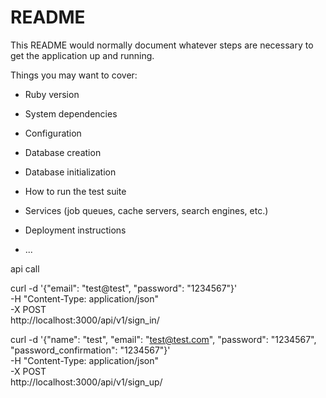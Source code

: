 # README

This README would normally document whatever steps are necessary to get the
application up and running.

Things you may want to cover:

* Ruby version

* System dependencies

* Configuration

* Database creation

* Database initialization

* How to run the test suite

* Services (job queues, cache servers, search engines, etc.)

* Deployment instructions

* ...

api call

curl -d '{"email": "test@test", "password": "1234567"}' \
     -H "Content-Type: application/json" \
     -X POST \
     http://localhost:3000/api/v1/sign_in/


curl -d '{"name": "test", "email": "test@test.com", "password": "1234567", "password_confirmation": "1234567"}' \
     -H "Content-Type: application/json" \
     -X POST \
   http://localhost:3000/api/v1/sign_up/
